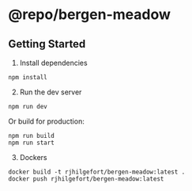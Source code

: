 # @repo/bergen-meadow

## Getting Started

1. Install dependencies

```
npm install
```

2. Run the dev server

```
npm run dev
```

Or build for production:

```
npm run build
npm run start
```

3. Dockers

```
docker build -t rjhilgefort/bergen-meadow:latest .
docker push rjhilgefort/bergen-meadow:latest
```
